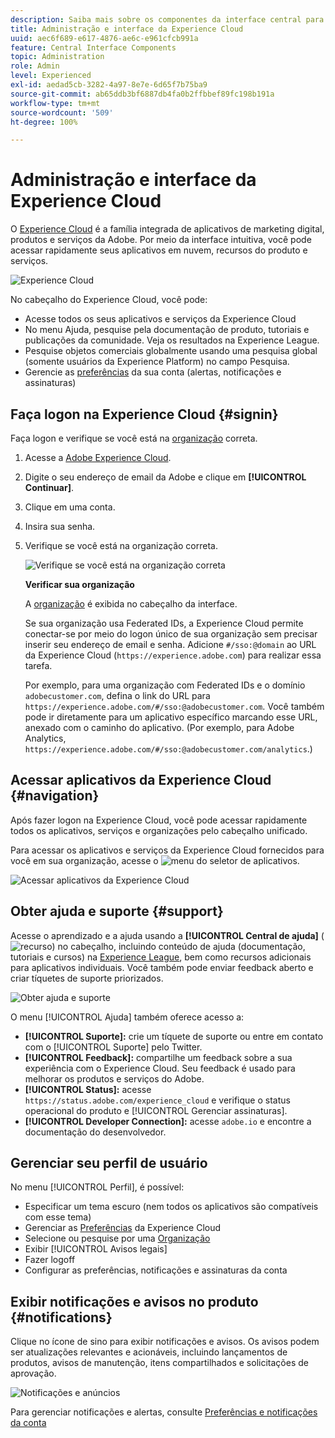 ```yaml
---
description: Saiba mais sobre os componentes da interface central para a Experience Cloud. Obtenha ajuda sobre a administração de usuários e produtos no Admin Console, habilite os aplicativos para os serviços da Experience Cloud. Obtenha ajuda sobre a Biblioteca de público-alvo, os Atributos do cliente, os Ativos da Experience Cloud e muito mais.
title: Administração e interface da Experience Cloud
uuid: aec6f689-e617-4876-ae6c-e961cfcb991a
feature: Central Interface Components
topic: Administration
role: Admin
level: Experienced
exl-id: aedad5cb-3282-4a97-8e7e-6d65f7b75ba9
source-git-commit: ab65ddb3bf6887db4fa0b2ffbbef89fc198b191a
workflow-type: tm+mt
source-wordcount: '509'
ht-degree: 100%

---
```


# Administração e interface da Experience Cloud

O [Experience Cloud](https://experience.adobe.com) é a família integrada de aplicativos de marketing digital, produtos e serviços da Adobe. Por meio da interface intuitiva, você pode acessar rapidamente seus aplicativos em nuvem, recursos do produto e serviços.

![Experience Cloud](assets/landing.png)

No cabeçalho do Experience Cloud, você pode:

* Acesse todos os seus aplicativos e serviços da Experience Cloud
* No menu Ajuda, pesquise pela documentação de produto, tutoriais e publicações da comunidade. Veja os resultados na Experience League.
* Pesquise objetos comerciais globalmente usando uma pesquisa global (somente usuários da Experience Platform) no campo Pesquisa.
* Gerencie as [preferências](features/account-preferences.md) da sua conta (alertas, notificações e assinaturas)

## Faça logon na Experience Cloud {#signin}

Faça logon e verifique se você está na [organização](administration/organizations.md) correta.

1. Acesse a [Adobe Experience Cloud](https://experience.adobe.com).
1. Digite o seu endereço de email da Adobe e clique em **[!UICONTROL Continuar]**.
1. Clique em uma conta.
1. Insira sua senha.
1. Verifique se você está na organização correta.

   ![Verifique se você está na organização correta](assets/organizations-menu.png)

   **Verificar sua organização**

   A [organização](administration/organizations.md) é exibida no cabeçalho da interface.

   Se sua organização usa Federated IDs, a Experience Cloud permite conectar-se por meio do logon único de sua organização sem precisar inserir seu endereço de email e senha. Adicione `#/sso:@domain` ao URL da Experience Cloud (`https://experience.adobe.com`) para realizar essa tarefa.

   Por exemplo, para uma organização com Federated IDs e o domínio `adobecustomer.com`, defina o link do URL para `https://experience.adobe.com/#/sso:@adobecustomer.com`. Você também pode ir diretamente para um aplicativo específico marcando esse URL, anexado com o caminho do aplicativo. (Por exemplo, para Adobe Analytics, `https://experience.adobe.com/#/sso:@adobecustomer.com/analytics`.)

## Acessar aplicativos da Experience Cloud {#navigation}

Após fazer logon na Experience Cloud, você pode acessar rapidamente todos os aplicativos, serviços e organizações pelo cabeçalho unificado.

Para acessar os aplicativos e serviços da Experience Cloud fornecidos para você em sua organização, acesse o ![menu](assets/apps-icon.png) do seletor de aplicativos.

![Acessar aplicativos da Experience Cloud](assets/platform-core-services.png)

## Obter ajuda e suporte {#support}

Acesse o aprendizado e a ajuda usando a **[!UICONTROL Central de ajuda]** (![recurso](assets/help-icon.png)) no cabeçalho, incluindo conteúdo de ajuda (documentação, tutoriais e cursos) na [Experience League](https://experienceleague.adobe.com/?lang=pt-BR#home), bem como recursos adicionais para aplicativos individuais. Você também pode enviar feedback aberto e criar tíquetes de suporte priorizados.

![Obter ajuda e suporte](assets/search-menu.png)

O menu [!UICONTROL Ajuda] também oferece acesso a:

* **[!UICONTROL Suporte]:** crie um tíquete de suporte ou entre em contato com o [!UICONTROL Suporte] pelo Twitter.
* **[!UICONTROL Feedback]:** compartilhe um feedback sobre a sua experiência com o Experience Cloud. Seu feedback é usado para melhorar os produtos e serviços do Adobe.
* **[!UICONTROL Status]:** acesse `https://status.adobe.com/experience_cloud` e verifique o status operacional do produto e [!UICONTROL Gerenciar assinaturas].
* **[!UICONTROL Developer Connection]:** acesse `adobe.io` e encontre a documentação do desenvolvedor.

## Gerenciar seu perfil de usuário

No menu [!UICONTROL Perfil], é possível:

* Especificar um tema escuro (nem todos os aplicativos são compatíveis com esse tema)
* Gerenciar as [Preferências](features/account-preferences.md) da Experience Cloud
* Selecione ou pesquise por uma [Organização](administration/organizations.md)
* Exibir [!UICONTROL Avisos legais]
* Fazer logoff
* Configurar as preferências, notificações e assinaturas da conta

## Exibir notificações e avisos no produto {#notifications}

Clique no ícone de sino para exibir notificações e avisos. Os avisos podem ser atualizações relevantes e acionáveis, incluindo lançamentos de produtos, avisos de manutenção, itens compartilhados e solicitações de aprovação.

![Notificações e anúncios](assets/notifications-menu-small.png)

Para gerenciar notificações e alertas, consulte [Preferências e notificações da conta](features/account-preferences.md)

